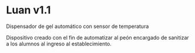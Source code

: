 # Luan v1.1
Dispensador de gel automático con sensor de temperatura

Dispositivo creado con el fin de automatizar al peón encargado de sanitizar a los alumnos al ingreso al establecimiento.
